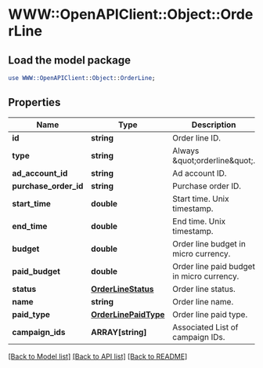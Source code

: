 # WWW::OpenAPIClient::Object::OrderLine

## Load the model package
```perl
use WWW::OpenAPIClient::Object::OrderLine;
```

## Properties
Name | Type | Description | Notes
------------ | ------------- | ------------- | -------------
**id** | **string** | Order line ID. | [optional] 
**type** | **string** | Always \&quot;orderline\&quot;. | [optional] 
**ad_account_id** | **string** | Ad account ID. | [optional] 
**purchase_order_id** | **string** | Purchase order ID. | [optional] 
**start_time** | **double** | Start time. Unix timestamp. | [optional] 
**end_time** | **double** | End time. Unix timestamp. | [optional] 
**budget** | **double** | Order line budget in micro currency. | [optional] 
**paid_budget** | **double** | Order line paid budget in micro currency. | [optional] 
**status** | [**OrderLineStatus**](OrderLineStatus.md) | Order line status. | [optional] 
**name** | **string** | Order line name. | [optional] 
**paid_type** | [**OrderLinePaidType**](OrderLinePaidType.md) | Order line paid type. | [optional] 
**campaign_ids** | **ARRAY[string]** | Associated List of campaign IDs. | 

[[Back to Model list]](../README.md#documentation-for-models) [[Back to API list]](../README.md#documentation-for-api-endpoints) [[Back to README]](../README.md)


